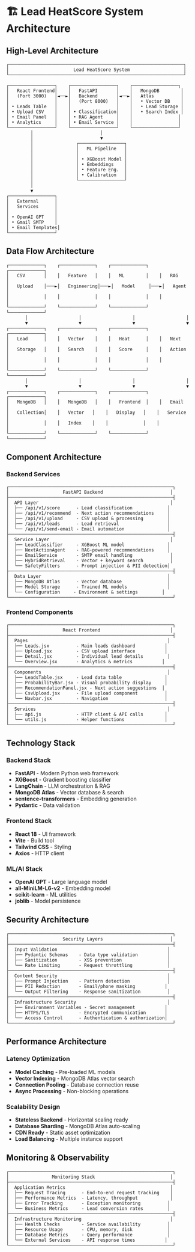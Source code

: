 # 🏗️ Lead HeatScore System Architecture

## High-Level Architecture

```
┌─────────────────────────────────────────────────────────────────┐
│                        Lead HeatScore System                    │
└─────────────────────────────────────────────────────────────────┘

┌─────────────────┐    ┌─────────────────┐    ┌─────────────────┐
│   React Frontend│    │   FastAPI       │    │   MongoDB        │
│   (Port 3000)   │◄──►│   Backend       │◄──►│   Atlas          │
│                 │    │   (Port 8000)   │    │   • Vector DB    │
│ • Leads Table   │    │                 │    │   • Lead Storage │
│ • Upload CSV    │    │ • Classification│    │   • Search Index │
│ • Email Panel   │    │ • RAG Agent     │    │                 │
│ • Analytics     │    │ • Email Service │    │                 │
└─────────────────┘    └─────────────────┘    └─────────────────┘
         │                         │
         │                         ▼
         │                ┌─────────────────┐
         │                │   ML Pipeline   │
         │                │                 │
         │                │ • XGBoost Model │
         │                │ • Embeddings    │
         │                │ • Feature Eng.  │
         │                │ • Calibration   │
         │                └─────────────────┘
         │
         ▼
┌─────────────────┐
│   External      │
│   Services      │
│                 │
│ • OpenAI GPT    │
│ • Gmail SMTP    │
│ • Email Templates│
└─────────────────┘
```

## Data Flow Architecture

```
┌─────────────┐    ┌─────────────┐    ┌─────────────┐    ┌─────────────┐
│   CSV       │    │   Feature   │    │   ML        │    │   RAG       │
│   Upload    │───►│   Engineering│───►│   Model     │───►│   Agent     │
│             │    │             │    │             │    │             │
└─────────────┘    └─────────────┘    └─────────────┘    └─────────────┘
       │                   │                   │                   │
       ▼                   ▼                   ▼                   ▼
┌─────────────┐    ┌─────────────┐    ┌─────────────┐    ┌─────────────┐
│   Lead      │    │   Vector    │    │   Heat      │    │   Next      │
│   Storage   │    │   Search    │    │   Score     │    │   Action    │
│             │    │             │    │             │    │             │
└─────────────┘    └─────────────┘    └─────────────┘    └─────────────┘
       │                   │                   │                   │
       ▼                   ▼                   ▼                   ▼
┌─────────────┐    ┌─────────────┐    ┌─────────────┐    ┌─────────────┐
│   MongoDB   │    │   MongoDB   │    │   Frontend  │    │   Email     │
│   Collection│    │   Vector   │    │   Display   │    │   Service   │
│             │    │   Index    │    │             │    │             │
└─────────────┘    └─────────────┘    └─────────────┘    └─────────────┘
```

## Component Architecture

### Backend Services
```
┌─────────────────────────────────────────────────────────────┐
│                    FastAPI Backend                         │
├─────────────────────────────────────────────────────────────┤
│  API Layer                                                 │
│  ├── /api/v1/score      - Lead classification             │
│  ├── /api/v1/recommend  - Next action recommendations     │
│  ├── /api/v1/upload     - CSV upload & processing         │
│  ├── /api/v1/leads      - Lead retrieval                  │
│  └── /api/v1/send-email - Email automation                │
├─────────────────────────────────────────────────────────────┤
│  Service Layer                                             │
│  ├── LeadClassifier     - XGBoost ML model                │
│  ├── NextActionAgent    - RAG-powered recommendations     │
│  ├── EmailService       - SMTP email handling              │
│  ├── HybridRetrieval    - Vector + keyword search          │
│  └── SafetyFilters      - Prompt injection & PII detection│
├─────────────────────────────────────────────────────────────┤
│  Data Layer                                               │
│  ├── MongoDB Atlas      - Vector database                 │
│  ├── Model Storage      - Trained ML models               │
│  └── Configuration     - Environment & settings         │
└─────────────────────────────────────────────────────────────┘
```

### Frontend Components
```
┌─────────────────────────────────────────────────────────────┐
│                    React Frontend                          │
├─────────────────────────────────────────────────────────────┤
│  Pages                                                    │
│  ├── Leads.jsx          - Main leads dashboard           │
│  ├── Upload.jsx         - CSV upload interface           │
│  ├── Detail.jsx         - Individual lead details         │
│  └── Overview.jsx       - Analytics & metrics           │
├─────────────────────────────────────────────────────────────┤
│  Components                                               │
│  ├── LeadsTable.jsx     - Lead data table                │
│  ├── ProbabilityBar.jsx - Visual probability display     │
│  ├── RecommendationPanel.jsx - Next action suggestions  │
│  ├── CsvUpload.jsx      - File upload component          │
│  └── Navbar.jsx         - Navigation                     │
├─────────────────────────────────────────────────────────────┤
│  Services                                                 │
│  ├── api.js             - HTTP client & API calls        │
│  └── utils.js           - Helper functions               │
└─────────────────────────────────────────────────────────────┘
```

## Technology Stack

### Backend Stack
- **FastAPI** - Modern Python web framework
- **XGBoost** - Gradient boosting classifier
- **LangChain** - LLM orchestration & RAG
- **MongoDB Atlas** - Vector database & search
- **sentence-transformers** - Embedding generation
- **Pydantic** - Data validation

### Frontend Stack
- **React 18** - UI framework
- **Vite** - Build tool
- **Tailwind CSS** - Styling
- **Axios** - HTTP client

### ML/AI Stack
- **OpenAI GPT** - Large language model
- **all-MiniLM-L6-v2** - Embedding model
- **scikit-learn** - ML utilities
- **joblib** - Model persistence

## Security Architecture

```
┌─────────────────────────────────────────────────────────────┐
│                    Security Layers                         │
├─────────────────────────────────────────────────────────────┤
│  Input Validation                                         │
│  ├── Pydantic Schemas    - Data type validation           │
│  ├── Sanitization        - XSS prevention                 │
│  └── Rate Limiting       - Request throttling             │
├─────────────────────────────────────────────────────────────┤
│  Content Security                                         │
│  ├── Prompt Injection    - Pattern detection              │
│  ├── PII Redaction       - Email/phone masking           │
│  └── Output Filtering    - Response sanitization          │
├─────────────────────────────────────────────────────────────┤
│  Infrastructure Security                                  │
│  ├── Environment Variables - Secret management           │
│  ├── HTTPS/TLS           - Encrypted communication       │
│  └── Access Control      - Authentication & authorization│
└─────────────────────────────────────────────────────────────┘
```

## Performance Architecture

### Latency Optimization
- **Model Caching** - Pre-loaded ML models
- **Vector Indexing** - MongoDB Atlas vector search
- **Connection Pooling** - Database connection reuse
- **Async Processing** - Non-blocking operations

### Scalability Design
- **Stateless Backend** - Horizontal scaling ready
- **Database Sharding** - MongoDB Atlas auto-scaling
- **CDN Ready** - Static asset optimization
- **Load Balancing** - Multiple instance support

## Monitoring & Observability

```
┌─────────────────────────────────────────────────────────────┐
│                Monitoring Stack                            │
├─────────────────────────────────────────────────────────────┤
│  Application Metrics                                       │
│  ├── Request Tracing      - End-to-end request tracking    │
│  ├── Performance Metrics  - Latency, throughput            │
│  ├── Error Tracking       - Exception monitoring          │
│  └── Business Metrics     - Lead conversion rates         │
├─────────────────────────────────────────────────────────────┤
│  Infrastructure Monitoring                                 │
│  ├── Health Checks        - Service availability          │
│  ├── Resource Usage       - CPU, memory, disk             │
│  ├── Database Metrics     - Query performance             │
│  └── External Services    - API response times           │
└─────────────────────────────────────────────────────────────┘
```
